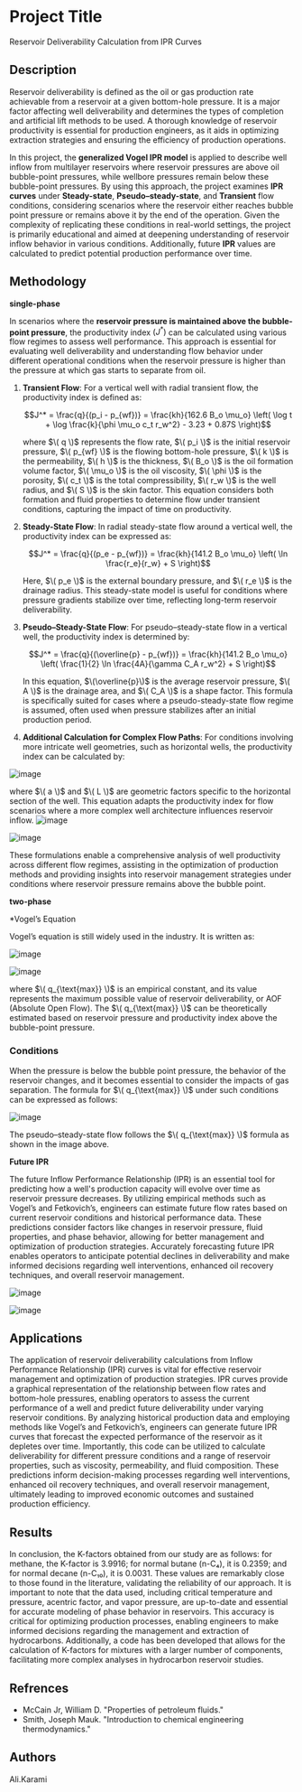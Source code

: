 # Project Title

Reservoir Deliverability Calculation from IPR Curves


## Description


Reservoir deliverability is defined as the oil or gas production rate achievable from a reservoir at a given bottom-hole pressure. It is a major factor affecting well deliverability and determines the types of completion and artificial lift methods to be used. A thorough knowledge of reservoir productivity is essential for production engineers, as it aids in optimizing extraction strategies and ensuring the efficiency of production operations.

In this project, the **generalized Vogel IPR model** is applied to describe well inflow from multilayer reservoirs where reservoir pressures are above oil bubble-point pressures, while wellbore pressures remain below these bubble-point pressures. By using this approach, the project examines **IPR curves** under **Steady-state**, **Pseudo–steady-state**, and **Transient** flow conditions, considering scenarios where the reservoir either reaches bubble point pressure or remains above it by the end of the operation. Given the complexity of replicating these conditions in real-world settings, the project is primarily educational and aimed at deepening understanding of reservoir inflow behavior in various conditions. Additionally, future **IPR** values are calculated to predict potential production performance over time.

## Methodology


**single-phase**

In scenarios where the **reservoir pressure is maintained above the bubble-point pressure**, the productivity index $( J^* )$ can be calculated using various flow regimes to assess well performance. This approach is essential for evaluating well deliverability and understanding flow behavior under different operational conditions when the reservoir pressure is higher than the pressure at which gas starts to separate from oil.

1. **Transient Flow**: For a vertical well with radial transient flow, the productivity index is defined as:

   $$J^* = \frac{q}{(p_i - p_{wf})} = \frac{kh}{162.6 B_o \mu_o} \left( \log t + \log \frac{k}{\phi \mu_o c_t r_w^2} - 3.23 + 0.87S \right)$$

   where $\( q \)$ represents the flow rate, $\( p_i \)$ is the initial reservoir pressure, $\( p_{wf} \)$ is the flowing bottom-hole pressure, $\( k \)$ is the permeability, $\( h \)$ is the thickness, $\( B_o \)$ is the oil formation volume factor, $\( \mu_o \)$ is the oil viscosity, $\( \phi \)$ is the porosity, $\( c_t \)$ is the total compressibility, $\( r_w \)$ is the well radius, and $\( S \)$ is the skin factor. This equation considers both formation and fluid properties to determine flow under transient conditions, capturing the impact of time on productivity.

2. **Steady-State Flow**: In radial steady-state flow around a vertical well, the productivity index can be expressed as:

   
   $$J^* = \frac{q}{(p_e - p_{wf})} = \frac{kh}{141.2 B_o \mu_o} \left( \ln \frac{r_e}{r_w} + S \right)$$

   Here, $\( p_e \)$ is the external boundary pressure, and $\( r_e \)$ is the drainage radius. This steady-state model is useful for conditions where pressure gradients stabilize over time, reflecting long-term reservoir deliverability.

3. **Pseudo–Steady-State Flow**: For pseudo–steady-state flow in a vertical well, the productivity index is determined by:

   
   $$J^* = \frac{q}{(\overline{p} - p_{wf})} = \frac{kh}{141.2 B_o \mu_o} \left( \frac{1}{2} \ln \frac{4A}{\gamma C_A r_w^2} + S \right)$$

   In this equation, $\(\overline{p}\)$  is the average reservoir pressure, $\( A \)$ is the drainage area, and $\( C_A \)$ is a shape factor. This formula is specifically suited for cases where a pseudo-steady-state flow regime is assumed, often used when pressure stabilizes after an initial production period.

4. **Additional Calculation for Complex Flow Paths**: For conditions involving more intricate well geometries, such as horizontal wells, the productivity index can be calculated by:

   
![image](https://github.com/user-attachments/assets/c1bdc5d7-8d3f-4e8f-9156-1f499f0f8a0c)


   where $\( a \)$ and $\( L \)$ are geometric factors specific to the horizontal section of the well. This equation adapts the productivity index for flow scenarios where a more complex well architecture influences reservoir inflow.
![image](https://github.com/user-attachments/assets/5a4e390d-0f20-4ed2-b519-b70db0c41de6)

![image](https://github.com/user-attachments/assets/95a8117b-9b96-476b-b8fb-77ffde4b0ab5)



These formulations enable a comprehensive analysis of well productivity across different flow regimes, assisting in the optimization of production methods and providing insights into reservoir management strategies under conditions where reservoir pressure remains above the bubble point.

**two-phase**

 *Vogel’s Equation
 
Vogel’s equation is still widely used in the industry. It is written as:

![image](https://github.com/user-attachments/assets/20cd449a-8ccb-4221-8894-d6d0cc453696)

![image](https://github.com/user-attachments/assets/b19cd486-8d04-4773-a004-7cc72f061609)



where $\( q_{\text{max}} \)$ is an empirical constant, and its value represents the maximum possible value of reservoir deliverability, or AOF (Absolute Open Flow). The $\( q_{\text{max}} \)$ can be theoretically estimated based on reservoir pressure and productivity index above the bubble-point pressure. 

###  Conditions

When the pressure is below the bubble point pressure, the behavior of the reservoir changes, and it becomes essential to consider the impacts of gas separation. The formula for $\( q_{\text{max}} \)$ under such conditions can be expressed as follows:

![image](https://github.com/user-attachments/assets/aaca1b1c-550e-49a3-98c6-89678226097d)


The pseudo–steady-state flow follows the $\( q_{\text{max}} \)$ formula as shown in the image above.


**Future IPR**



The future Inflow Performance Relationship (IPR) is an essential tool for predicting how a well's production capacity will evolve over time as reservoir pressure decreases. By utilizing empirical methods such as Vogel’s and Fetkovich’s, engineers can estimate future flow rates based on current reservoir conditions and historical performance data. These predictions consider factors like changes in reservoir pressure, fluid properties, and phase behavior, allowing for better management and optimization of production strategies. Accurately forecasting future IPR enables operators to anticipate potential declines in deliverability and make informed decisions regarding well interventions, enhanced oil recovery techniques, and overall reservoir management.

![image](https://github.com/user-attachments/assets/afefc09b-6b41-467b-890b-9293021b02e1)

![image](https://github.com/user-attachments/assets/de5313c8-af1f-4125-b746-631fd2363ac5)


## Applications




The application of reservoir deliverability calculations from Inflow Performance Relationship (IPR) curves is vital for effective reservoir management and optimization of production strategies. IPR curves provide a graphical representation of the relationship between flow rates and bottom-hole pressures, enabling operators to assess the current performance of a well and predict future deliverability under varying reservoir conditions. By analyzing historical production data and employing methods like Vogel’s and Fetkovich’s, engineers can generate future IPR curves that forecast the expected performance of the reservoir as it depletes over time. Importantly, this code can be utilized to calculate deliverability for different pressure conditions and a range of reservoir properties, such as viscosity, permeability, and fluid composition. These predictions inform decision-making processes regarding well interventions, enhanced oil recovery techniques, and overall reservoir management, ultimately leading to improved economic outcomes and sustained production efficiency.


## Results

In conclusion, the K-factors obtained from our study are as follows: for methane, the K-factor is 3.9916; for normal butane (n-C₄), it is 0.2359; and for normal decane (n-C₁₀), it is 0.0031. These values are remarkably close to those found in the literature, validating the reliability of our approach. It is important to note that the data used, including critical temperature and pressure, acentric factor, and vapor pressure, are up-to-date and essential for accurate modeling of phase behavior in reservoirs. This accuracy is critical for optimizing production processes, enabling engineers to make informed decisions regarding the management and extraction of hydrocarbons. Additionally, a code has been developed that allows for the calculation of K-factors for mixtures with a larger number of components, facilitating more complex analyses in hydrocarbon reservoir studies.

## Refrences
* McCain Jr, William D. "Properties of petroleum fluids."
* Smith, Joseph Mauk. "Introduction to chemical engineering thermodynamics."



## Authors

Ali.Karami



